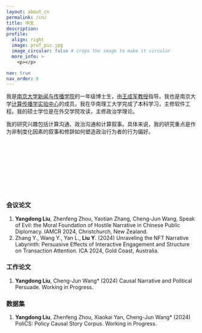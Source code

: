 ```yaml
---
layout: about_cn
permalink: /cn/
title: 中文
description:
profile:
  align: right
  image: prof_pic.jpg
  image_circular: false # crops the image to make it circular
  more_info: >
    <p></p>

nav: true
nav_order: 8
---
```


我是[南京大学新闻与传播学院](https://jc.nju.edu.cn/main.htm)的一年级博士生，由[王成军教授](https://chengjunwang.com/)指导。我也是南京大学[计算传播学实验中心](https://computational-communication.com/)的成员。我在华南理工大学完成了本科学习，主修软件工程。我的硕士学位是在外交学院攻读，主修政治学理论。

我的研究兴趣包括计算沟通、政治沟通和计算叙事。具体来说，我的研究重点是作为非制度化因素的叙事和修辞如何塑造政治行为者的行为偏好。

<br><br>
<br><br>
<br><br>
<br><br>


### **会议论文**

1. **Yangdong Liu**, Zhenfeng Zhou, Yaotian Zhang, Cheng-Jun Wang, Speak of Evil: the Moral Foundation of Hostile Narrative in Chinese Public Diplomacy. IAMCR 2024, Christchurch, New Zealand.
2. Zhang Y., Wang Y., Yan L., **Liu Y**. (2024) Unraveling the NFT Narrative Labyrinth: Persuasive Effects of Interactive Engagement and Structure on Transaction Attention. ICA 2024, Gold Coast, Australia.



### **工作论文**

1. **Yangdong Liu**, Cheng-Jun Wang* (2024) Causal Narrative and Political Persuade. Working in Progress.


### **数据集**

1. **Yangdong Liu**, Zhenfeng Zhou, Xiaokai Yan, Cheng-Jun Wang* (2024) PoliCS: Policy Causal Story Corpus. Working in Progress.